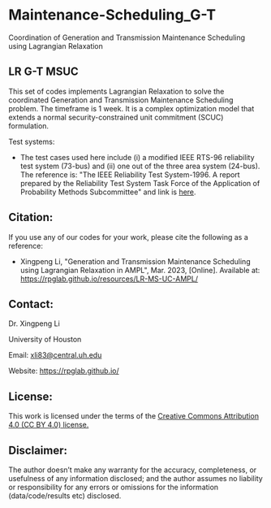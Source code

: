 # Maintenance-Scheduling_G-T
Coordination of Generation and Transmission Maintenance Scheduling using Lagrangian Relaxation


## LR G-T MSUC
This set of codes implements Lagrangian Relaxation to solve the coordinated Generation and Transmission Maintenance Scheduling problem. The timeframe is 1 week. It is a complex optimization model that extends a normal security-constrained unit commitment (SCUC) formulation.

Test systems:
* The test cases used here include (i) a modified IEEE RTS-96 reliability test system (73-bus) and (ii) one out of the three area system (24-bus). The reference is: "The IEEE Reliability Test System-1996. A report prepared by the Reliability Test System Task Force of the Application of Probability Methods Subcommittee" and link is <a class="" target="_blank" href="https://ieeexplore.ieee.org/document/780914">here</a>. 


## Citation:
If you use any of our codes for your work, please cite the following as a reference:

* Xingpeng Li, "Generation and Transmission Maintenance Scheduling using Lagrangian Relaxation in AMPL", Mar. 2023, [Online]. Available at: https://rpglab.github.io/resources/LR-MS-UC-AMPL/


## Contact:
Dr. Xingpeng Li

University of Houston

Email: xli83@central.uh.edu

Website: https://rpglab.github.io/


## License:
This work is licensed under the terms of the <a class="off" href="https://creativecommons.org/licenses/by/4.0/"  target="_blank">Creative Commons Attribution 4.0 (CC BY 4.0) license.</a>


## Disclaimer:
The author doesn’t make any warranty for the accuracy, completeness, or usefulness of any information disclosed; and the author assumes no liability or responsibility for any errors or omissions for the information (data/code/results etc) disclosed.
